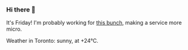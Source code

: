 ### Hi there :wave:

It's Friday! I'm probably working for [this bunch](https://github.com/kohofinancial), making a service more micro.

Weather in Toronto: sunny, at +24°C.
